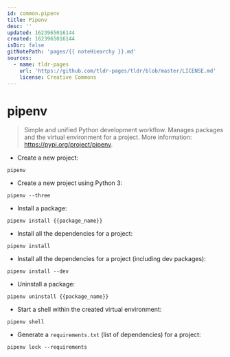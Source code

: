 ```yaml
---
id: common.pipenv
title: Pipenv
desc: ''
updated: 1623965016144
created: 1623965016144
isDir: false
gitNotePath: 'pages/{{ noteHiearchy }}.md'
sources:
  - name: tldr-pages
    url: 'https://github.com/tldr-pages/tldr/blob/master/LICENSE.md'
    license: Creative Commons
---
```

# pipenv

> Simple and unified Python development workflow.
> Manages packages and the virtual environment for a project.
> More information: <https://pypi.org/project/pipenv>.

- Create a new project:

`pipenv`

- Create a new project using Python 3:

`pipenv --three`

- Install a package:

`pipenv install {{package_name}}`

- Install all the dependencies for a project:

`pipenv install`

- Install all the dependencies for a project (including dev packages):

`pipenv install --dev`

- Uninstall a package:

`pipenv uninstall {{package_name}}`

- Start a shell within the created virtual environment:

`pipenv shell`

- Generate a `requirements.txt` (list of dependencies) for a project:

`pipenv lock --requirements`

